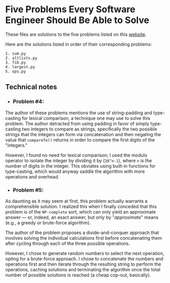 # Five Problems Every Software Engineer Should Be Able to Solve
These files are solutions to the five problems listed on this [website](https://www.shiftedup.com/2015/05/07/five-programming-problems-every-software-engineer-should-be-able-to-solve-in-less-than-1-hour).

Here are the solutions listed in order of their corresponding problems:

	1. sum.py
	2. altlists.py
	3. fib.py 
	4. largest.py
	5. ops.py

## Technical notes


- ### Problem #4: 

The author of these problems mentions the use of string-padding and type-casting for lexical comparison, a technique one may use to solve this problem.
The author detracted from using padding in favor of simply type-casting two integers to compare as strings, specifically the two possible strings that
the integers can form via concatenation  and then negating the value that `compareTo()` returns in order to compare the first digits of the "integers."


However, I found no need for lexical comparison; I used the modulo operator to isolate the integer by dividing it by (`10^n-1`), where
`n` is the number of digits in the integer. This obviates using built-in functions for type-casting, which would anyway saddle
the algorithm with more operations and overhead.   

- ### Problem #5:

As daunting as it may seem at first, this problem actually warrants a comprehensible solution. I realized this when I finally conceded that this problem is of the ``NP-complete`` sort, which can only yield an approximate answer — or, indeed, an exact answer, but only by  "*approximate*" means (e.g., a greedy or brute-force algorithm).

The author of the problem proposes a divide-and-conquer approach that involves solving the individual calculations first before concatenating them after cycling through each of the three possible operations.  

However, I chose to generate random numbers to select the next operation, opting for a brute-force approach. I chose to concatenate the numbers and operations first and then iterate through the resulting string to perform the operations, caching solutions and terminating the algorithm once the total number of possible solutions is reached (a cheap cop-out, basically).

  
  





